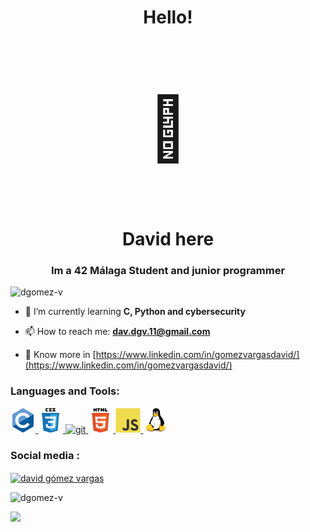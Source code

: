 <h1 align="center">Hello! <p style="font-size:100px">&#129409;</p> David here</h1>

<h3 align="center">Im a 42 Málaga Student and junior programmer</h3>

<p align="left"> <img src="https://komarev.com/ghpvc/?username=dgomez-v&label=Profile%20views&color=0e75b6&style=flat" alt="dgomez-v" /> </p>


- 🌱 I’m currently learning **C, Python and cybersecurity**

- 📫 How to reach me: **dav.dgv.11@gmail.com**

- 📄 Know more in [https://www.linkedin.com/in/gomezvargasdavid/](https://www.linkedin.com/in/gomezvargasdavid/)

<h3 align="left">Languages and Tools:</h3>
<p align="left"> <a href="https://www.cprogramming.com/" target="_blank" rel="noreferrer"> <img src="https://raw.githubusercontent.com/devicons/devicon/master/icons/c/c-original.svg" alt="c" width="40" height="40"/> </a> <a href="https://www.w3schools.com/css/" target="_blank" rel="noreferrer"> <img src="https://raw.githubusercontent.com/devicons/devicon/master/icons/css3/css3-original-wordmark.svg" alt="css3" width="40" height="40"/> </a> <a href="https://git-scm.com/" target="_blank" rel="noreferrer"> <img src="https://www.vectorlogo.zone/logos/git-scm/git-scm-icon.svg" alt="git" width="40" height="40"/> </a> <a href="https://www.w3.org/html/" target="_blank" rel="noreferrer"> <img src="https://raw.githubusercontent.com/devicons/devicon/master/icons/html5/html5-original-wordmark.svg" alt="html5" width="40" height="40"/> </a> <a href="https://developer.mozilla.org/en-US/docs/Web/JavaScript" target="_blank" rel="noreferrer"> <img src="https://raw.githubusercontent.com/devicons/devicon/master/icons/javascript/javascript-original.svg" alt="javascript" width="40" height="40"/> </a> <a href="https://www.linux.org/" target="_blank" rel="noreferrer"> <img src="https://raw.githubusercontent.com/devicons/devicon/master/icons/linux/linux-original.svg" alt="linux" width="40" height="40"/> </a> </p>

<h3 align="left">Social media :</h3>
<p align="left">
<a href="https://linkedin.com/in/gomezvargasdavid" target="blank"><img align="center" src="https://raw.githubusercontent.com/rahuldkjain/github-profile-readme-generator/master/src/images/icons/Social/linked-in-alt.svg" alt="david gómez vargas" height="30" width="40" /></a>
</p>

<p>&nbsp;<img align="left" src="https://github-readme-stats.vercel.app/api?username=dgomez-v&show_icons=true&locale=en" alt="dgomez-v" /></p>

<img src="https://i.ibb.co/6N6Nwpv/holy-grafico.png">
